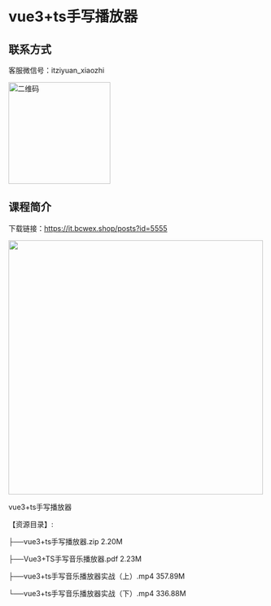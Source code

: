 # vue3+ts手写播放器

## 联系方式

客服微信号：itziyuan_xiaozhi

<img src="https://ziyuanyun.oss-cn-guangzhou.aliyuncs.com/common/20240614073449/666b82192834a.jpg" width="200" height="200" alt="二维码">

## 课程简介

下载链接：https://it.bcwex.shop/posts?id=5555

<img src="https://ziyuanyun.oss-cn-guangzhou.aliyuncs.com/yun/20241201163016/674c1e9820ce8.jpg" width="500" alt="">

  vue3+ts手写播放器



 【资源目录】:

 ├──vue3+ts手写播放器.zip 2.20M

 ├──Vue3+TS手写音乐播放器.pdf 2.23M

 ├──vue3+ts手写音乐播放器实战（上）.mp4 357.89M

 └──vue3+ts手写音乐播放器实战（下）.mp4 336.88M

  